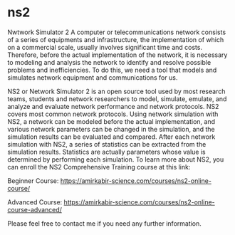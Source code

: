 # ns2
Nwtwork Simulator 2
A computer or telecommunications network consists of a series of equipments and infrastructure, the implementation of which on a commercial scale, usually involves significant time and costs. Therefore, before the actual implementation of the network, it is necessary to modeling and analysis the network to identify and resolve possible problems and inefficiencies. To do this, we need a tool that models and simulates network equipment and communications for us.

NS2 or Network Simulator 2 is an open source tool used by most research teams, students and network researchers to model, simulate, emulate, and analyze and evaluate network performance and network protocols. NS2 covers most common network protocols. Using network simulation with NS2, a network can be modeled before the actual implementation, and various network parameters can be changed in the simulation, and the simulation results can be evaluated and compared. After each network simulation with NS2, a series of statistics can be extracted from the simulation results. Statistics are actually parameters whose value is determined by performing each simulation. To learn more about NS2, you can enroll the NS2 Comprehensive Training course at this link:

Beginner Course:
https://amirkabir-science.com/courses/ns2-online-course/

Advanced Course:
https://amirkabir-science.com/courses/ns2-online-course-advanced/

Please feel free to contact me if you need any further information.
